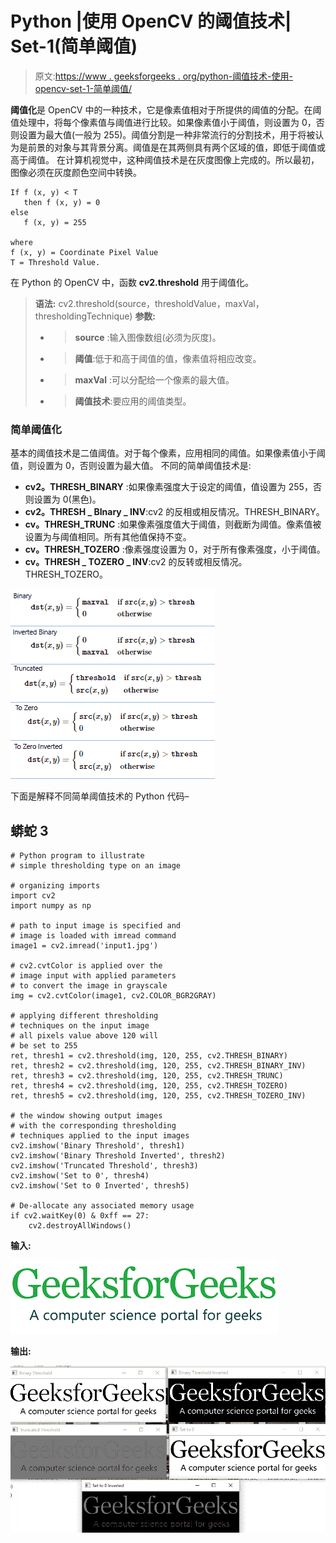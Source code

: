 # Python |使用 OpenCV 的阈值技术| Set-1(简单阈值)

> 原文:[https://www . geeksforgeeks . org/python-阈值技术-使用-opencv-set-1-简单阈值/](https://www.geeksforgeeks.org/python-thresholding-techniques-using-opencv-set-1-simple-thresholding/)

**阈值化**是 OpenCV 中的一种技术，它是像素值相对于所提供的阈值的分配。在阈值处理中，将每个像素值与阈值进行比较。如果像素值小于阈值，则设置为 0，否则设置为最大值(一般为 255)。阈值分割是一种非常流行的分割技术，用于将被认为是前景的对象与其背景分离。阈值是在其两侧具有两个区域的值，即低于阈值或高于阈值。
在计算机视觉中，这种阈值技术是在灰度图像上完成的。所以最初，图像必须在灰度颜色空间中转换。

```
If f (x, y) < T 
   then f (x, y) = 0 
else 
   f (x, y) = 255

where 
f (x, y) = Coordinate Pixel Value
T = Threshold Value.
```

在 Python 的 OpenCV 中，函数 **cv2.threshold** 用于阈值化。

> **语法:** cv2.threshold(source，thresholdValue，maxVal，thresholdingTechnique)
> **参数:**
> - > **source** :输入图像数组(必须为灰度)。
> - > **阈值**:低于和高于阈值的值，像素值将相应改变。
> - > **maxVal** :可以分配给一个像素的最大值。
> - > **阈值技术**:要应用的阈值类型。

### 简单阈值化

基本的阈值技术是二值阈值。对于每个像素，应用相同的阈值。如果像素值小于阈值，则设置为 0，否则设置为最大值。
不同的简单阈值技术是:

*   **cv2。THRESH_BINARY** :如果像素强度大于设定的阈值，值设置为 255，否则设置为 0(黑色)。
*   **cv2。THRESH _ BInary _ INV**:cv2 的反相或相反情况。THRESH_BINARY。
*   **cv。THRESH_TRUNC** :如果像素强度值大于阈值，则截断为阈值。像素值被设置为与阈值相同。所有其他值保持不变。
*   **cv。THRESH_TOZERO** :像素强度设置为 0，对于所有像素强度，小于阈值。
*   **cv。THRESH _ TOZERO _ INV**:cv2 的反转或相反情况。THRESH_TOZERO。

![](img/c8046431f14e7a5fe16981a06ca1d252.png)

下面是解释不同简单阈值技术的 Python 代码–

## 蟒蛇 3

```
# Python program to illustrate
# simple thresholding type on an image

# organizing imports
import cv2
import numpy as np

# path to input image is specified and 
# image is loaded with imread command
image1 = cv2.imread('input1.jpg')

# cv2.cvtColor is applied over the
# image input with applied parameters
# to convert the image in grayscale
img = cv2.cvtColor(image1, cv2.COLOR_BGR2GRAY)

# applying different thresholding
# techniques on the input image
# all pixels value above 120 will
# be set to 255
ret, thresh1 = cv2.threshold(img, 120, 255, cv2.THRESH_BINARY)
ret, thresh2 = cv2.threshold(img, 120, 255, cv2.THRESH_BINARY_INV)
ret, thresh3 = cv2.threshold(img, 120, 255, cv2.THRESH_TRUNC)
ret, thresh4 = cv2.threshold(img, 120, 255, cv2.THRESH_TOZERO)
ret, thresh5 = cv2.threshold(img, 120, 255, cv2.THRESH_TOZERO_INV)

# the window showing output images
# with the corresponding thresholding
# techniques applied to the input images
cv2.imshow('Binary Threshold', thresh1)
cv2.imshow('Binary Threshold Inverted', thresh2)
cv2.imshow('Truncated Threshold', thresh3)
cv2.imshow('Set to 0', thresh4)
cv2.imshow('Set to 0 Inverted', thresh5)

# De-allocate any associated memory usage 
if cv2.waitKey(0) & 0xff == 27:
    cv2.destroyAllWindows()
```

**输入:**

![](img/27ed4eb1d7c5aa9ce4dc4606a2389a49.png)

**输出:**

![](img/64b835e96098166b6fce68907a288912.png)